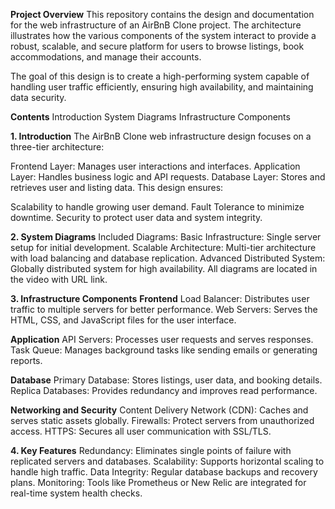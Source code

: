 **Project Overview**
This repository contains the design and documentation for the web infrastructure of an AirBnB Clone project. The architecture illustrates how the various components of the system interact to provide a robust, scalable, and secure platform for users to browse listings, book accommodations, and manage their accounts.

The goal of this design is to create a high-performing system capable of handling user traffic efficiently, ensuring high availability, and maintaining data security.


**Contents**
Introduction
System Diagrams
Infrastructure Components

**1. Introduction**
The AirBnB Clone web infrastructure design focuses on a three-tier architecture:

Frontend Layer: Manages user interactions and interfaces.
Application Layer: Handles business logic and API requests.
Database Layer: Stores and retrieves user and listing data.
This design ensures:

Scalability to handle growing user demand.
Fault Tolerance to minimize downtime.
Security to protect user data and system integrity.


**2. System Diagrams**
Included Diagrams:
Basic Infrastructure: Single server setup for initial development.
Scalable Architecture: Multi-tier architecture with load balancing and database replication.
Advanced Distributed System: Globally distributed system for high availability.
All diagrams are located in the video with URL link.


**3. Infrastructure Components**
**Frontend**
Load Balancer: Distributes user traffic to multiple servers for better performance.
Web Servers: Serves the HTML, CSS, and JavaScript files for the user interface.

**Application**
API Servers: Processes user requests and serves responses.
Task Queue: Manages background tasks like sending emails or generating reports.


**Database**
Primary Database: Stores listings, user data, and booking details.
Replica Databases: Provides redundancy and improves read performance.


**Networking and Security**
Content Delivery Network (CDN): Caches and serves static assets globally.
Firewalls: Protect servers from unauthorized access.
HTTPS: Secures all user communication with SSL/TLS.


**4. Key Features**
Redundancy: Eliminates single points of failure with replicated servers and databases.
Scalability: Supports horizontal scaling to handle high traffic.
Data Integrity: Regular database backups and recovery plans.
Monitoring: Tools like Prometheus or New Relic are integrated for real-time system health checks.
